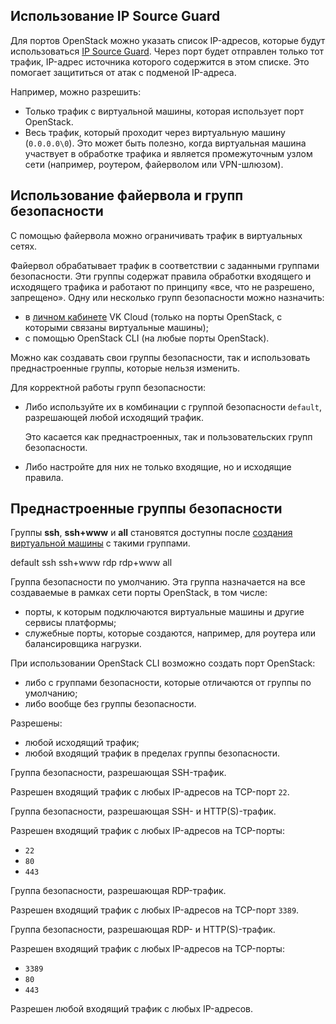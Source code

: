 ## Использование IP Source Guard

Для портов OpenStack можно указать список IP-адресов, которые будут использоваться [IP Source Guard](http://xgu.ru/wiki/IP_Source_Guard).
Через порт будет отправлен только тот трафик, IP-адрес источника которого содержится в этом списке. Это помогает защититься от атак с подменой IP-адреса.

Например, можно разрешить:

- Только трафик с виртуальной машины, которая использует порт OpenStack.
- Весь трафик, который проходит через виртуальную машину (`0.0.0.0\0`). Это может быть полезно, когда виртуальная машина участвует в обработке трафика и является промежуточным узлом сети (например, роутером, файерволом или VPN-шлюзом).

## Использование файервола и групп безопасности

С помощью файервола можно ограничивать трафик в виртуальных сетях.

Файервол обрабатывает трафик в соответствии с заданными группами безопасности. Эти группы содержат правила обработки входящего и исходящего трафика и работают по принципу «все, что не разрешено, запрещено». Одну или несколько групп безопасности можно назначить:

- в [личном кабинете](https://msk.cloud.vk.com/app/) VK Cloud (только на порты OpenStack, с которыми связаны виртуальные машины);
- с помощью OpenStack CLI (на любые порты OpenStack).

Можно как создавать свои группы безопасности, так и использовать преднастроенные группы, которые нельзя изменить.

Для корректной работы групп безопасности:

- Либо используйте их в комбинации с группой безопасности `default`, разрешающей любой исходящий трафик.

  Это касается как преднастроенных, так и пользовательских групп безопасности.

- Либо настройте для них не только входящие, но и исходящие правила.

## Преднастроенные группы безопасности

<warn>

Группы **ssh**, **ssh+www** и **all** становятся доступны после [создания виртуальной машины](/ru/base/iaas/instructions/vm/vm-create/) с такими группами.

</warn>

<tabs>
<tablist>
<tab>default</tab>
<tab>ssh</tab>
<tab>ssh+www</tab>
<tab>rdp</tab>
<tab>rdp+www</tab>
<tab>all</tab>
</tablist>
<tabpanel>

Группа безопасности по умолчанию. Эта группа назначается на все создаваемые в рамках сети порты OpenStack, в том числе:

- порты, к которым подключаются виртуальные машины и другие сервисы платформы;
- служебные порты, которые создаются, например, для роутера или балансировщика нагрузки.

<info>

При использовании OpenStack CLI возможно создать порт OpenStack:

- либо с группами безопасности, которые отличаются от группы по умолчанию;
- либо вообще без группы безопасности.

</info>

Разрешены:

- любой исходящий трафик;
- любой входящий трафик в пределах группы безопасности.

</tabpanel>
<tabpanel>

Группа безопасности, разрешающая SSH-трафик.

Разрешен входящий трафик с любых IP-адресов на TCP-порт `22`.

</tabpanel>
<tabpanel>

Группа безопасности, разрешающая SSH- и HTTP(S)-трафик.

Разрешен входящий трафик с любых IP-адресов на TCP-порты:

- `22`
- `80`
- `443`

</tabpanel>
<tabpanel>

Группа безопасности, разрешающая RDP-трафик.

Разрешен входящий трафик с любых IP-адресов на TCP-порт `3389`.

</tabpanel>
<tabpanel>

Группа безопасности, разрешающая RDP- и HTTP(S)-трафик.

Разрешен входящий трафик с любых IP-адресов на TCP-порты:

- `3389`
- `80`
- `443`

</tabpanel>
<tabpanel>

Разрешен любой входящий трафик с любых IP-адресов.

</tabpanel>
</tabs>
